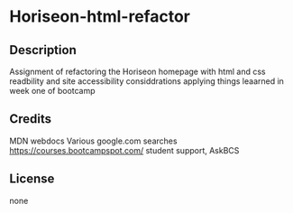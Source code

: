 # Horiseon-html-refactor

## Description

Assignment of refactoring the Horiseon homepage with html and css readbility and site accessibility considdrations applying things leaarned in week one of bootcamp

## Credits

MDN webdocs
Various google.com searches
https://courses.bootcampspot.com/ student support, AskBCS

## License

none